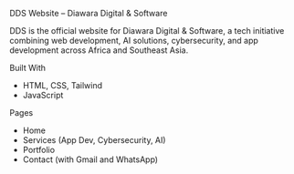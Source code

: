  DDS Website – Diawara Digital & Software

DDS is the official website for Diawara Digital & Software, a tech initiative combining web development, AI solutions, cybersecurity, and app development across Africa and Southeast Asia.

 Built With
- HTML, CSS, Tailwind
- JavaScript

Pages
- Home
- Services (App Dev, Cybersecurity, AI)
- Portfolio
- Contact (with Gmail and WhatsApp)

